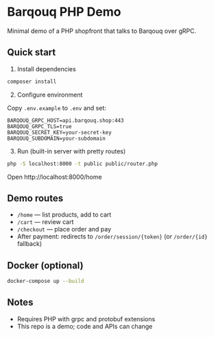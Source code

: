 # Barqouq PHP Demo

Minimal demo of a PHP shopfront that talks to Barqouq over gRPC.

## Quick start

1) Install dependencies

```bash
composer install
```

2) Configure environment

Copy `.env.example` to `.env` and set:

```env
BARQOUQ_GRPC_HOST=api.barqouq.shop:443
BARQOUQ_GRPC_TLS=true
BARQOUQ_SECRET_KEY=your-secret-key
BARQOUQ_SUBDOMAIN=your-subdomain
```

3) Run (built-in server with pretty routes)

```bash
php -S localhost:8000 -t public public/router.php
```

Open http://localhost:8000/home

## Demo routes

- `/home` — list products, add to cart
- `/cart` — review cart
- `/checkout` — place order and pay
- After payment: redirects to `/order/session/{token}` (or `/order/{id}` fallback)

## Docker (optional)

```bash
docker-compose up --build
```

## Notes

- Requires PHP with grpc and protobuf extensions
- This repo is a demo; code and APIs can change